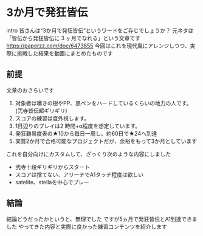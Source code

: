 # 3か月で発狂皆伝
intro 
皆さんは“3か月で発狂皆伝”というワードをご存じでしょうか？
元ネタは「皆伝から発狂皆伝に 3 ヶ月でなれる」という文章です
https://paperzz.com/doc/6473855
今回はこれを現代風にアレンジしつつ、実際に挑戦した結果を動画にまとめたものです

## 前提
文章のおさらいです
1. 対象者は嘆きの樹やPP、黒ペンをハードしているくらいの地力の人です。(弐寺皆伝超ギリギリ)
2. スコアの練習は度外視します。
3. 1日辺りのプレイは2 時間+α程度を想定しています。
4. 発狂難易度表の★10から毎日一周し、約60日で★24へ到達
4. 実質2か月で合格可能なプロジェクトだが、余裕をもって3か月としています

これを自分向けにカスタムして、ざっくり次のような内容にしました
* 弐寺十段ギリギリからスタート
* スコアは捨てない、アリーナでA1タッチ程度は欲しい
* satelite、stellaを中心でプレー

## 結論
結論どうだったかというと、無理でした
ですが5ヵ月で発狂皆伝とA1到達できました
やってきた内容と実際に良かった練習コンテンツを紹介します